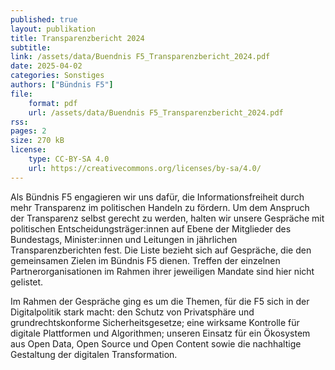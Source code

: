 ```yaml
---
published: true
layout: publikation
title: Transparenzbericht 2024
subtitle: 
link: /assets/data/Buendnis F5_Transparenzbericht_2024.pdf
date: 2025-04-02
categories: Sonstiges
authors: ["Bündnis F5"]
file:
    format: pdf
    url: /assets/data/Buendnis F5_Transparenzbericht_2024.pdf
rss:
pages: 2
size: 270 kB
license:
    type: CC-BY-SA 4.0
    url: https://creativecommons.org/licenses/by-sa/4.0/
---
```


Als Bündnis F5 engagieren wir uns dafür, die Informationsfreiheit durch mehr Transparenz im politischen Handeln zu fördern. Um dem Anspruch der Transparenz selbst gerecht zu werden, halten wir unsere Gespräche mit politischen Entscheidungsträger:innen auf Ebene der Mitglieder des Bundestags, Minister:innen und Leitungen in jährlichen Transparenzberichten fest. Die Liste bezieht sich auf Gespräche, die den gemeinsamen Zielen im Bündnis F5 dienen. Treffen der einzelnen Partnerorganisationen im Rahmen ihrer jeweiligen Mandate sind hier nicht gelistet.

Im Rahmen der Gespräche ging es um die Themen, für die F5 sich in der Digitalpolitik stark macht: den Schutz von Privatsphäre und grundrechtskonforme Sicherheitsgesetze; eine wirksame Kontrolle für digitale Plattformen und Algorithmen; unseren Einsatz für ein Ökosystem aus Open Data, Open Source und Open Content sowie die nachhaltige Gestaltung der digitalen Transformation.
